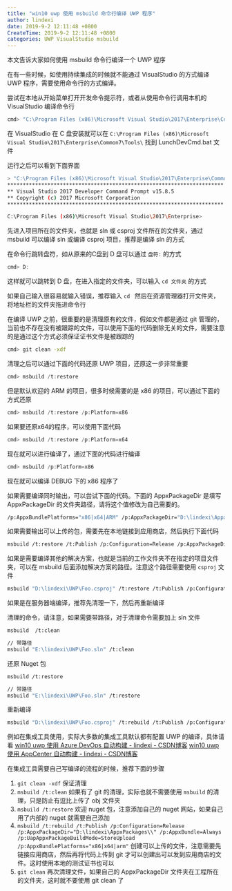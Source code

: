 ```yaml
---
title: "win10 uwp 使用 msbuild 命令行编译 UWP 程序"
author: lindexi
date: 2019-9-2 12:11:48 +0800
CreateTime: 2019-9-2 12:11:48 +0800
categories: UWP VisualStudio msbuild
---
```


本文告诉大家如何使用 msbuild 命令行编译一个 UWP 程序

<!--more-->




<!-- 标签：UWP,VisualStudio,msbuild -->

在有一些时候，如使用持续集成的时候就不能通过 VisualStudio 的方式编译 UWP 程序，需要使用命令行的方式编译。

尝试在本地从开始菜单打开开发命令提示符，或者从使用命令行调用本机的 VisualStudio 编译命令行

```bash
cmd> "C:\Program Files (x86)\Microsoft Visual Studio\2017\Enterprise\Common7\Tools\LaunchDevCmd.bat"
```

在 VisualStudio 在 C 盘安装就可以在 `C:\Program Files (x86)\Microsoft Visual Studio\2017\Enterprise\Common7\Tools\` 找到 LunchDevCmd.bat 文件

运行之后可以看到下面界面

```bash
> "C:\Program Files (x86)\Microsoft Visual Studio\2017\Enterprise\Common7\Tools\LaunchDevCmd.bat"
**********************************************************************
** Visual Studio 2017 Developer Command Prompt v15.8.5
** Copyright (c) 2017 Microsoft Corporation
**********************************************************************

C:\Program Files (x86)\Microsoft Visual Studio\2017\Enterprise>
```

先进入项目所在的文件夹，也就是 sln 或 csproj 文件所在的文件夹，通过 msbuild 可以编译 sln 或编译 csproj 项目，推荐是编译 sln 的方式

在命令行跳转盘符，如从原来的C盘到 D 盘可以通过 `盘符:` 的方式

```csharp
cmd> D:
```

这样就可以跳转到 D 盘，在进入指定的文件夹，可以输入 `cd 文件夹` 的方式

如果自己输入很容易就输入错误，推荐输入 `cd ` 然后在资源管理器打开文件夹，将地址栏的文件夹拖进命令行

在编译 UWP 之前，很重要的是清理原有的文件，假如文件都是通过 git 管理的，当前也不存在没有被跟踪的文件，可以使用下面的代码删除无关的文件，需要注意的是通过这个方式必须保证证书文件是被跟踪的

```bash
cmd> git clean -xdf
```

清理之后可以通过下面的代码还原 UWP 项目，还原这一步非常重要

```csharp
cmd> msbuild /t:restore
```

但是默认欢迎的 ARM 的项目，很多时候需要的是 x86 的项目，可以通过下面的方式还原

```csharp
cmd> msbuild /t:restore /p:Platform=x86
```

如果要还原x64的程序，可以使用下面代码

```csharp
cmd> msbuild /t:restore /p:Platform=x64

```

现在就可以进行编译了，通过下面的代码进行编译

```csharp
cmd> msbuild /p:Platform=x86
```

现在就可以编译 DEBUG 下的 x86 程序了

如果需要编译同时输出，可以尝试下面的代码。下面的 AppxPackageDir 是填写 AppxPackageDir 的文件夹路径，请将这个值修改为自己需要的。

```bash
/p:AppxBundlePlatforms="x86|x64|ARM" /p:AppxPackageDir="D:\lindexi\AppxPackages\\" /p:AppxBundle=Always /p:UapAppxPackageBuildMode=StoreUpload /p:platform="x86" /p:configuration="release" /p:VisualStudioVersion="15.0" 
```

如果需要输出可以上传的包，需要先在本地链接到应用商店，然后执行下面代码

```bash
msbuild /t:restore /t:Publish /p:Configuration=Release /p:AppxPackageDir="D:\lindexi\AppxPackages\\" /p:AppxBundle=Always /p:UapAppxPackageBuildMode=StoreUpload /p:AppxBundlePlatforms="x86|x64|arm"
```

如果是需要编译其他的解决方案，也就是当前的工作文件夹不在指定的项目文件夹，可以在 msbuild 后面添加解决方案的路径。注意这个路径需要使用 `csproj` 文件

```bash
msbuild "D:\lindexi\UWP\Foo.csproj" /t:restore /t:Publish /p:Configuration=Release /p:AppxPackageDir="D:\lindexi\AppxPackages\\" /p:AppxBundle=Always /p:UapAppxPackageBuildMode=StoreUpload /p:AppxBundlePlatforms="x86|x64|arm"
```

如果是在服务器端编译，推荐先清理一下，然后再重新编译

清理的命令，请注意，如果需要带路径，对于清理命令需要加上 sln 文件

```bash
msbuild  /t:clean

// 带路径
msbuild "E:\lindexi\UWP\Foo.sln" /t:clean
```

还原 Nuget 包

```bash
msbuild /t:restore 

// 带路径
msbuild "E:\lindexi\UWP\Foo.sln" /t:restore
```

重新编译

```bash
msbuild "D:\lindexi\UWP\Foo.csproj" /t:rebuild /t:Publish /p:Configuration=Release /p:AppxPackageDir="D:\lindexi\AppxPackages\\" /p:AppxBundle=Always /p:UapAppxPackageBuildMode=StoreUpload /p:AppxBundlePlatforms="x86|x64|arm"
```

例如在集成工具使用，实际大多数的集成工具默认都有配置 UWP 的编译，具体请看 [win10 uwp 使用 Azure DevOps 自动构建 - lindexi - CSDN博客](https://blog.csdn.net/lindexi_gd/article/details/84252226 ) [win10 uwp 使用 AppCenter 自动构建 - lindexi - CSDN博客](https://blog.csdn.net/lindexi_gd/article/details/84252406 )

在集成工具需要自己写编译的流程的时候，推荐下面的步骤

1. `git clean -xdf` 保证清理 
1. `msbuild /t:clean` 如果有了 git 的清理，实际也就不需要使用 `msbuild` 的清理，只是防止有逗比上传了 obj 文件夹
1. `msbuild /t:restore` 欢迎 nuget 包，注意添加自己的 nuget 网站，如果自己用了内部的 nuget 就需要自己添加
1. `msbuild /t:rebuild /t:Publish /p:Configuration=Release /p:AppxPackageDir="D:\lindexi\AppxPackages\\" /p:AppxBundle=Always /p:UapAppxPackageBuildMode=StoreUpload /p:AppxBundlePlatforms="x86|x64|arm"` 创建可以上传的文件，注意需要先链接应用商店，然后再将代码上传到 git 才可以创建出可以发到应用商店的文件。这时使用本地的测试证书也可以
1. `git clean` 再次清理文件，如果自己的 AppxPackageDir 文件夹在工程所在的文件夹，这时就不要使用 git clean 了






